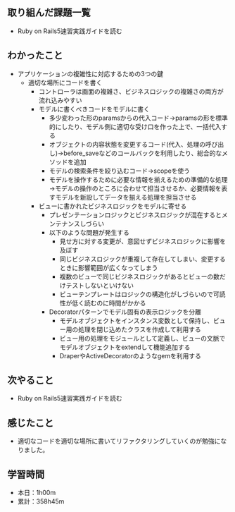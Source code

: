 ## 取り組んだ課題一覧
- Ruby on Rails5速習実践ガイドを読む
## わかったこと
- アプリケーションの複雑性に対応するための3つの鍵
  - 適切な場所にコードを書く
      - コントローラは画面の複雑さ、ビジネスロジックの複雑さの両方が流れ込みやすい
      - モデルに書くべきコードをモデルに書く
          - 多少変わった形のparamsからの代入コード→paramsの形を標準的にしたり、モデル側に適切な受け口を作った上で、一括代入する
          - オブジェクトの内容状態を変更するコード(代入、処理の呼び出し)→before_saveなどのコールバックを利用したり、総合的なメソッドを追加
          - モデルの検索条件を絞り込むコード→scopeを使う
          - モデルを操作するために必要な情報を揃えるための準備的な処理→モデルの操作のところに合わせて担当させるか、必要情報を表すモデルを新設してデータを揃える処理を担当させる
      - ビューに書かれたビジネスロジックをモデルに寄せる
          - プレゼンテーションロジックとビジネスロジックが混在するとメンテナンスしづらい
          - 以下のような問題が発生する
              - 見せ方に対する変更が、意図せずビジネスロジックに影響を及ぼす
              - 同じビジネスロジックが重複して存在してしまい、変更するときに影響範囲が広くなってしまう
              - 複数のビューで同じビジネスロジックがあるとビューの数だけテストしないといけない
              - ビューテンプレートはロジックの構造化がしづらいので可読性が低く読むのに時間がかかる
          - Decoratorパターンでモデル固有の表示ロジックを分離
              - モデルオブジェクトをインスタンス変数として保持し、ビュー用の処理を閉じ込めたクラスを作成して利用する
              - ビュー用の処理をモジュールとして定義し、ビューの文脈でモデルオブジェクトをextendして機能追加する
              - DraperやActiveDecoratorのようなgemを利用する
## 次やること
- Ruby on Rails5速習実践ガイドを読む
## 感じたこと
- 適切なコードを適切な場所に書いてリファクタリングしていくのが勉強になりました。
## 学習時間
- 本日：1h00m
- 累計：358h45m
